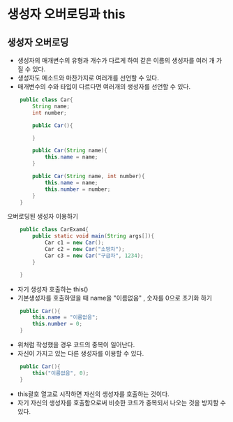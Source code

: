 # 생성자 오버로딩과 this
## 생성자 오버로딩
* 생성자의 매개변수의 유형과 개수가 다르게 하여 같은 이름의 생성자를 여러 개 가질 수 있다.
* 생성자도 메소드와 마찬가지로 여러개를 선언할 수 있다.
* 매개변수의 수와 타입이 다르다면 여러개의 생성자를 선언할 수 있다.
```java
    public class Car{
        String name;
        int number;

        public Car(){

        }

        public Car(String name){
            this.name = name;
        }

        public Car(String name, int number){
            this.name = name;
            this.number = number;
        }
    }
```
오버로딩된 생성자 이용하기
```java
    public class CarExam4{
        public static void main(String args[]){
            Car c1 = new Car();
            Car c2 = new Car("소방차");
            Car c3 = new Car("구급차", 1234);
        }

    }
```
* 자기 생성자 호출하는 this()
* 기본생성자를 호출하였을 때 name을 "이름없음" , 숫자를 0으로 초기화 하기  

```java
    public Car(){
        this.name = "이름없음";
        this.number = 0;
    }

```
* 위처럼 작성했을 경우 코드의 중복이 일어난다.
* 자신이 가지고 있는 다른 생성자를 이용할 수 있다.  

```java
    public Car(){
        this("이름없음", 0);
    }

```

* this괄호 열고로 시작하면 자신의 생성자를 호출하는 것이다.
* 자기 자신의 생성자를 호출함으로써 비슷한 코드가 중복되서 나오는 것을 방지할 수 있다.
